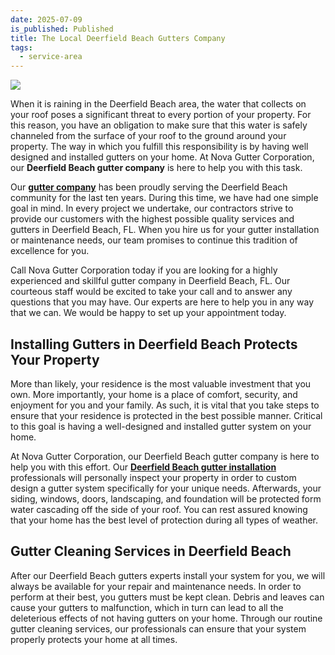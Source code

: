 ```yaml
---
date: 2025-07-09
is_published: Published
title: The Local Deerfield Beach Gutters Company
tags:
  - service-area
---
```

![](/media/gutters-homestead-fl.jpg)

When it is raining in the Deerfield Beach area, the water that collects on your roof poses a significant threat to every portion of your property. For this reason, you have an obligation to make sure that this water is safely channeled from the surface of your roof to the ground around your property. The way in which you fulfill this responsibility is by having well designed and installed gutters on your home. At Nova Gutter Corporation, our **Deerfield Beach gutter company** is here to help you with this task.

Our [**gutter company**](https://www.novagutter.com/) has been proudly serving the Deerfield Beach community for the last ten years. During this time, we have had one simple goal in mind. In every project we undertake, our contractors strive to provide our customers with the highest possible quality services and gutters in Deerfield Beach, FL. When you hire us for your gutter installation or maintenance needs, our team promises to continue this tradition of excellence for you.

Call Nova Gutter Corporation today if you are looking for a highly experienced and skillful gutter company in Deerfield Beach, FL. Our courteous staff would be excited to take your call and to answer any questions that you may have. Our experts are here to help you in any way that we can. We would be happy to set up your appointment today.

## Installing Gutters in Deerfield Beach Protects Your Property

More than likely, your residence is the most valuable investment that you own. More importantly, your home is a place of comfort, security, and enjoyment for you and your family. As such, it is vital that you take steps to ensure that your residence is protected in the best possible manner. Critical to this goal is having a well-designed and installed gutter system on your home.

At Nova Gutter Corporation, our Deerfield Beach gutter company is here to help you with this effort. Our [**Deerfield Beach gutter installation**](https://www.novagutter.com/gutter-installation-boca-raton-fl.php) professionals will personally inspect your property in order to custom design a gutter system specifically for your unique needs. Afterwards, your siding, windows, doors, landscaping, and foundation will be protected form water cascading off the side of your roof. You can rest assured knowing that your home has the best level of protection during all types of weather.

## Gutter Cleaning Services in Deerfield Beach

After our Deerfield Beach gutters experts install your system for you, we will always be available for your repair and maintenance needs. In order to perform at their best, you gutters must be kept clean. Debris and leaves can cause your gutters to malfunction, which in turn can lead to all the deleterious effects of not having gutters on your home. Through our routine gutter cleaning services, our professionals can ensure that your system properly protects your home at all times.